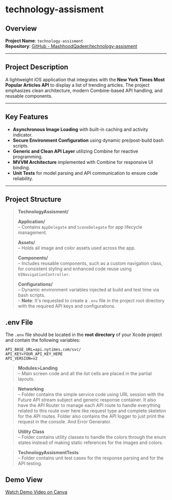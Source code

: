 # technology-assisment

## Overview

**Project Name**: `technology-assisment`  
**Repository**: [GitHub - MashhoodQadeer/technology-assisment](https://github.com/MashhoodQadeer/technology-assisment)

---

## Project Description

A lightweight iOS application that integrates with the **New York Times Most Popular Articles API** to display a list of trending articles. The project emphasizes clean architecture, modern Combine-based API handling, and reusable components.

---

## Key Features

- **Asynchronous Image Loading** with built-in caching and activity indicator.
- **Secure Environment Configuration** using dynamic pre/post-build bash scripts.
- **Generic and Clean API Layer** utilizing Combine for reactive programming.
- **MVVM Architecture** implemented with Combine for responsive UI binding.
- **Unit Tests** for model parsing and API communication to ensure code reliability.

---

## Project Structure

> **TechnologyAssisment/**  
>
> **Application/**  
> – Contains `AppDelegate` and `SceneDelegate` for app lifecycle management.  
>
> **Assets/**  
> – Holds all image and color assets used across the app.  
>
> **Components/**  
> – Includes reusable components, such as a custom navigation class, for consistent styling and enhanced code reuse using `UINavigationController`.  
>
> **Configurations/**  
> – Dynamic environment variables injected at build and test time via bash scripts.  
> – **Note**: It's requested to create a `.env` file in the project root directory with the required API keys and configurations.

## .env File

The `.env` file should be located in the **root directory** of your Xcode project and contain the following variables:

	
	API_BASE_URL=api.nytimes.com/svc/
	API_KEY=YOUR_API_KEY_HERE
	API_VERSION=v2


> **Modules>Landing**  
> – Main screen code and all the list cells are placed in the partial layouts.  

>

> **Networking**  
> – Folder contains the simple service code using URL session with the Future API stream subject and generic response container. It also have the API Router to manage each API route to handle everything related to this route over here like request type and complete skeleton for the API routes.
> Folder also contains the API logger to just print the request in the console. 
> And Error Generator.

> **Utility Class**  
> – Folder contains utility classes to handle the colors through the enum states instead of making static references for the images and colors.

> **TechnologyAssismentTests**  
> – Folder contains unit test cases for the response parsing and for the API testing.
> 

## Demo View

[ Watch Demo Video on Canva](https://www.canva.com/design/DAGlroT5J0w/POUCt1Ggs_vGANghWm1xnA/watch?utm_content=DAGlroT5J0w&utm_campaign=designshare&utm_medium=link2&utm_source=uniquelinks&utlId=hbaaa281cb1)

